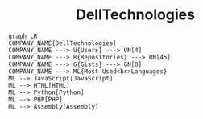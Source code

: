 <h1 align="center">DellTechnologies</h1>

```mermaid
graph LR
COMPANY_NAME{DellTechnologies}
COMPANY_NAME ---> U{Users} ---> UN[4]
COMPANY_NAME ---> R{Repositories} ---> RN[45]
COMPANY_NAME ---> G{Gists} ---> GN[0]
COMPANY_NAME ---> ML{Most Used<br>Languages}
ML --> JavaScript[JavaScript]
ML --> HTML[HTML]
ML --> Python[Python]
ML --> PHP[PHP]
ML --> Assembly[Assembly]
```

